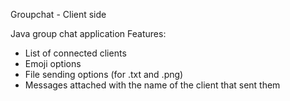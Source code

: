Groupchat - Client side

Java group chat application 
Features:
- List of connected clients
- Emoji options
- File sending options (for .txt and .png)
- Messages attached with the name of the client that sent them 
